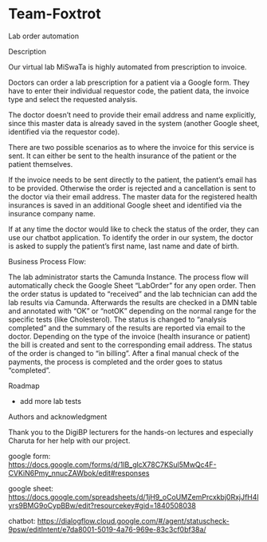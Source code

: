 # Team-Foxtrot

Lab order automation 

Description 

Our virtual lab MiSwaTa is highly automated from prescription to invoice.  


Doctors can order a lab prescription for a patient via a Google form. They have to enter their individual requestor code, the patient data, the invoice type and select the requested analysis.  

The doctor doesn’t need to provide their email address and name explicitly, since this master data is already saved in the system (another Google sheet, identified via the requestor code).  

There are two possible scenarios as to where the invoice for this service is sent. It can either be sent to the health insurance of the patient or the patient themselves. 

If the invoice needs to be sent directly to the patient, the patient’s email has to be provided. Otherwise the order is rejected and a cancellation is sent to the doctor via their email address. 
The master data for the registered health insurances is saved in an additional Google sheet and identified via the insurance company name. 

If at any time the doctor would like to check the status of the order, they can use our chatbot application. To identify the order in our system, the doctor is asked to supply the patient’s first name, last name and date of birth. 


Business Process Flow: 

The lab administrator starts the Camunda Instance. The process flow will automatically check the Google Sheet “LabOrder” for any open order. Then the order status is updated to “received” and the lab technician can add the lab results via Camunda. Afterwards the results are checked in a DMN table and annotated with “OK” or “notOK” depending on the normal range for the specific tests (like Cholesterol). The status is changed to “analysis completed” and the summary of the results are reported via email to the doctor. Depending on the type of the invoice (health insurance or patient) the bill is created and sent to the corresponding email address. The status of the order is changed to “in billing”. After a final manual check of the payments, the process is completed and the order goes to status “completed”. 


Roadmap 

- add more lab tests



Authors and acknowledgment 

Thank you to the DigiBP lecturers for the hands-on lectures and especially Charuta for her help with our project.  

google form: https://docs.google.com/forms/d/1IB_glcX78C7KSul5MwQc4F-CVKiN6Pmy_nnucZAWbok/edit#responses

google sheet: https://docs.google.com/spreadsheets/d/1jH9_oCoUMZemPrcxkbj0RxjJfH4lyrs9BMG9oCypBBw/edit?resourcekey#gid=1840508038

chatbot: https://dialogflow.cloud.google.com/#/agent/statuscheck-9psw/editIntent/e7da8001-5019-4a76-969e-83c3cf0bf38a/
